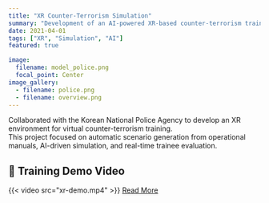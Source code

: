 ```yaml
---
title: "XR Counter-Terrorism Simulation"
summary: "Development of an AI-powered XR-based counter-terrorism training simulator."
date: 2021-04-01
tags: ["XR", "Simulation", "AI"]
featured: true

image:
  filename: model_police.png
  focal_point: Center
image_gallery:
  - filename: police.png
  - filename: overview.png
---
```



Collaborated with the Korean National Police Agency to develop an XR environment for virtual counter-terrorism training.  
This project focused on automatic scenario generation from operational manuals, AI-driven simulation, and real-time trainee evaluation.

## 🎥 Training Demo Video

{{< video src="xr-demo.mp4" >}}
[Read More](https://www.dt.co.kr/contents.html?article_no=2021072802109923645006)